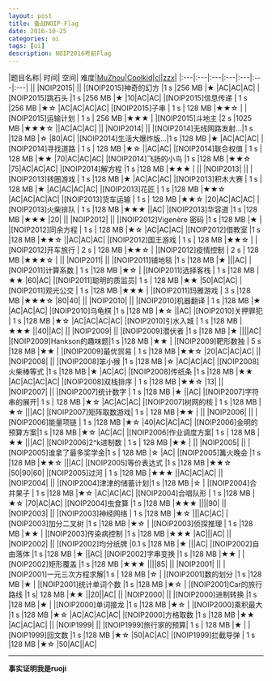 ```yaml
---
layout: post
title: 备战NOIP-Flag
date: 2016-10-25
categories: oi
tags: [oi]
description: NOIP2016考前Flag
---
```


|题目名称|					时间|	空间|	难度|[MuZhou](http://cogs.pro/cogs/user/detail.php?uid=5358)|[Coolkid](http://cogs.pro/cogs/user/detail.php?uid=5328)|[cl](http://cogs.pro/cogs/user/detail.php?uid=5330)|[zzx](http://cogs.pro/cogs/user/detail.php?uid=5334)|
|:---|:---|:---|:---|:---|:---|:---|
||
|NOIP2015|
||
|[NOIP2015]神奇的幻方	|1 s 	|256 MB	|★  |AC|AC|AC|
|[NOIP2015]跳石头 		|1 s 	|256 MB 	|★  |10|AC|AC|
|[NOIP2015]信息传递	|	1 s 	|256 MB 	|★☆  |AC|AC|AC|AC|
|[NOIP2015]子串 		|	1 s |	128 MB 	|★★☆  |
|[NOIP2015]运输计划 	|	1 s |	256 MB 	|★★★  |
|[NOIP2015]斗地主 		|2 s 	|1025 MB	|★★★☆  ||AC|AC|AC|
||
|NOIP2014|
||
|[NOIP2014]无线网路发射...|1 s 	|128 MB 	|☆  |80|AC|
|[NOIP2014]生活大爆炸版...|1 s 	|128 MB 	|★  |AC|AC|AC|
|[NOIP2014]寻找道路 	|	1 s |	128 MB 	|★☆  ||AC|AC|
|[NOIP2014]联合权值 	|	1 s |	128 MB 	|★★  |70|AC|AC|AC|
|[NOIP2014]飞扬的小鸟 	|1 s 	|128 MB 	|★★☆  |75|AC|AC|AC|
|[NOIP2014]解方程 		|1 s 	|128 MB 	|★★★  |
||
|NOIP2013|
||
|[NOIP2013]转圈游戏	|	1 s 	|128 MB 	|★  |AC|AC|AC|
|[NOIP2013]积木大赛 	|	1 s |	128 MB 	|★  |AC|AC|AC|AC|
|[NOIP2013]花匠		|	1 s 	|128 MB 	|★★☆  |AC|AC|AC|AC|
|[NOIP2013]货车运输 	|	1 s |	128 MB 	|★★☆  |20|AC|AC|AC|
|[NOIP2013]火柴排队	|	1 s 	|128 MB 	|★★★  ||AC|
|[NOIP2013]华容道		|1 s 	|128 MB 	|★★★  |20|
||
|NOIP2012|
||
|[NOIP2012]Vigenère 密码 |1 s 	|128 MB 	|★  |
|[NOIP2012]同余方程 	|	1 s |	128 MB 	|★☆  |AC|AC|AC|
|[NOIP2012]借教室 		|1 s 	|128 MB 	|★★☆  ||AC|AC|AC|
|[NOIP2012]国王游戏 	|	1 s |	128 MB 	|★★☆  |
|[NOIP2012]开车旅行 	|	2 s |	128 MB 	|★★☆  |
|[NOIP2012]疫情控制 	|	2 s |	128 MB 	|★★★☆  |
||
|NOIP2011|
||
|[NOIP2011]铺地毯		|1 s 	|128 MB 	|★  |||AC|
|[NOIP2011]计算系数	|	1 s 	|128 MB 	|★☆  |
|[NOIP2011]选择客栈	|	1 s 	|128 MB 	|★★  |60|AC|
|[NOIP2011]聪明的质监员|	1 s |	128 MB 	|★★  |50|AC|AC|
|[NOIP2011]观光公交	|	1 s 	|128 MB 	|★★★  |
|[NOIP2011]玛雅游戏	|	3 s 	|128 MB 	|★★★☆  |80|40|
||
|NOIP2010|
||
|[NOIP2010]机器翻译	|	1 s 	|128 MB 	|★  |AC|AC|AC|
|[NOIP2010]乌龟棋		|1 s 	|128 MB 	|★☆  ||AC|
|[NOIP2010]关押罪犯	|	1 s 	|128 MB 	|★☆  |AC|AC|AC|AC|
|[NOIP2010]引水入城	|	1 s 	|128 MB 	|★★★  ||40||AC|
||
|NOIP2009|
||
|[NOIP2009]潜伏者		|1 s 	|128 MB 	|★  ||||AC|
|[NOIP2009]Hankson的趣味题|1 s 	|128 MB 	|★★  |
|[NOIP2009]靶形数独	|	5 s 	|128 MB 	|★★  |
|[NOIP2009]最优贸易	|	1 s 	|128 MB 	|★★☆  |20|AC|AC|AC|
||
|NOIP2008|
||
|[NOIP2008]笨小猴		|1 s 	|128 MB 	|☆  |AC|AC|AC|
|[NOIP2008]火柴棒等式	|1 s 	|128 MB 	|★  |AC|AC|
|[NOIP2008]传纸条		|1 s 	|128 MB 	|★★  |AC|AC|AC|AC|
|[NOIP2008]双栈排序	|	1 s 	|128 MB 	|★★☆  |13|
||
|NOIP2007|
||
|[NOIP2007]统计数字	|	1 s 	|128 MB 	|★  ||AC|
|[NOIP2007]字符串的展开|	1 s |	128 MB 	|★☆  |AC|AC|AC|
|[NOIP2007]树网的核	|	1 s 	|128 MB 	|★☆  |||AC|
|[NOIP2007]矩阵取数游戏|	1 s |	128 MB 	|★★  |
||
|NOIP2006|
||
|[NOIP2006]能量项链	|	1 s 	|128 MB 	|★☆  |40|AC|AC|AC|
|[NOIP2006]金明的预算方案|1 s 	|128 MB 	|★☆  |AC|AC|
|[NOIP2006]作业调度方案|	1 s |	128 MB 	|★★  |||AC|
|[NOIP2006]2^k进制数	|	1 s |	128 MB 	|★★  |
||
|NOIP2005|
||
|[NOIP2005]谁拿了最多奖学金|1 s |	128 MB 	|☆  |AC|
|[NOIP2005]篝火晚会		|1 s 	|128 MB 	|★★☆  |||AC|
|[NOIP2005]等价表达式	|1 s 	|128 MB 	|★★☆  |50|90|60|
|[NOIP2005]过河		|	1 s 	|128 MB 	|★★★  ||AC|AC|AC|
||
|NOIP2004|
||
|[NOIP2004]津津的储蓄计划|1 s 	|128 MB 	|☆  |
|[NOIP2004]合并果子	|	1 s 	|128 MB 	|★☆  |AC|AC|AC|
|[NOIP2004]合唱队形	|	1 s 	|128 MB 	|★☆  |70|AC|AC|
|[NOIP2004]虫食算		|1 s 	|128 MB 	|★★★  ||||90|
||
|NOIP2003|
||
|[NOIP2003]神经网络	|	1 s 	|128 MB 	|★☆  |||AC|AC|
|[NOIP2003]加分二叉树	|1 s 	|128 MB 	|★☆  |
|[NOIP2003]侦探推理	|	1 s 	|128 MB 	|★★  |
|[NOIP2003]传染病控制	|1 s 	|128 MB 	|★★★  |AC|||AC|
||
|NOIP2002|
||
|[NOIP2002]均分纸牌		|0.1 s 	|128 MB 	|★  |||AC|
|[NOIP2002]自由落体		|1 s 	|128 MB 	|★  ||AC|
|[NOIP2002]字串变换		|1 s 	|128 MB 	|★★  |
|[NOIP2002]矩形覆盖		|1 s 	|128 MB 	|★★★  ||||85|
||
|NOIP2001|
||
|[NOIP2001]一元三次方程求解|1 s |	128 MB 	|☆  |
|[NOIP2001]数的划分		|1 s 	|128 MB 	|★  |
|[NOIP2001]统计单词个数	|1 s 	|128 MB 	|★☆  |
|[NOIP2001]Car的旅行路线	|1 s| 	128 MB 	|★★  ||20||AC|
||
|NOIP2000|
||
|[NOIP2000]进制转换		|1 s 	|128 MB 	|★  |
|[NOIP2000]单词接龙		|1 s 	|128 MB 	|★☆  |
|[NOIP2000]乘积最大		|1 s 	|128 MB 	|★☆  |AC|AC|AC|AC|
|[NOIP2000]方格取数		|1 s 	|128 MB 	|★★  |AC|AC|AC|
||
|NOIP1999|
||
|[NOIP1999]旅行家的预算|	1 s |	128 MB 	|★  |
|[NOIP1999]回文数		|1 s 	|128 MB 	|★☆  |50|AC|AC|
|[NOIP1999]拦截导弹	|	1 s 	|128 MB 	|★☆  |50|AC||AC|

***

**事实证明我是ruoji**  

